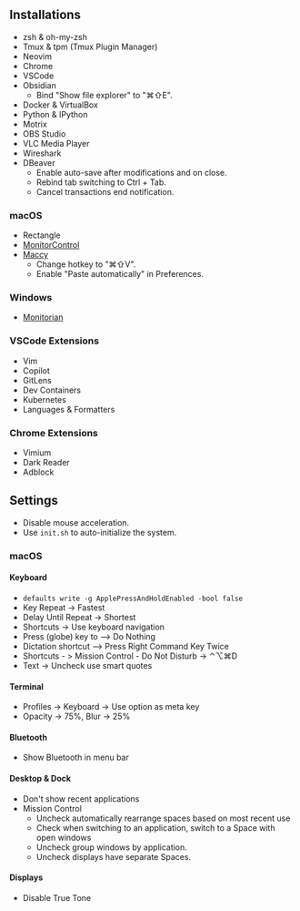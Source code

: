 ## Installations

- zsh & oh-my-zsh
- Tmux & tpm (Tmux Plugin Manager)
- Neovim
- Chrome
- VSCode
- Obsidian
  - Bind "Show file explorer" to "⌘⇧E".
- Docker & VirtualBox
- Python & IPython
- Motrix
- OBS Studio
- VLC Media Player
- Wireshark
- DBeaver
  - Enable auto-save after modifications and on close.
  - Rebind tab switching to Ctrl + Tab.
  - Cancel transactions end notification.

### macOS

- Rectangle
- [MonitorControl](https://github.com/MonitorControl/MonitorControl)
- [Maccy](https://github.com/p0deje/Maccy)
  - Change hotkey to "⌘⇧V".
  - Enable "Paste automatically" in Preferences.

### Windows

- [Monitorian](https://github.com/emoacht/Monitorian)

### VSCode Extensions

- Vim
- Copilot
- GitLens
- Dev Containers
- Kubernetes
- Languages & Formatters

### Chrome Extensions

- Vimium
- Dark Reader
- Adblock

## Settings

- Disable mouse acceleration.
- Use `init.sh` to auto-initialize the system.

### macOS

#### Keyboard

- `defaults write -g ApplePressAndHoldEnabled -bool false`
- Key Repeat -> Fastest
- Delay Until Repeat -> Shortest
- Shortcuts -> Use keyboard navigation
- Press (globe) key to --> Do Nothing
- Dictation shortcut --> Press Right Command Key Twice
- Shortcuts - > Mission Control - Do Not Disturb -> ⌃⌥⌘D
- Text -> Uncheck use smart quotes

#### Terminal

- Profiles -> Keyboard -> Use option as meta key
- Opacity -> 75%, Blur -> 25%

#### Bluetooth

- Show Bluetooth in menu bar

#### Desktop & Dock

- Don't show recent applications
- Mission Control
  - Uncheck automatically rearrange spaces based on most recent use
  - Check when switching to an application, switch to a Space with open windows
  - Uncheck group windows by application.
  - Uncheck displays have separate Spaces.

#### Displays

- Disable True Tone
